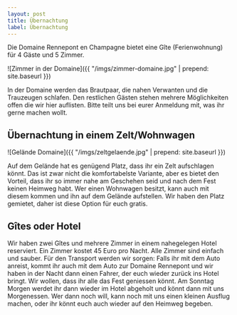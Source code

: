 ```yaml
---
layout: post
title: Übernachtung
label: Übernachtung
---
```


Die Domaine Rennepont en Champagne bietet eine Gîte (Ferienwohnung) für 4 Gäste und 5 Zimmer.

![Zimmer in der Domaine]({{ "/imgs/zimmer-domaine.jpg" | prepend: site.baseurl }})

In der Domaine werden das Brautpaar, die nahen Verwanten und die Trauzeugen schlafen. Den restlichen
Gästen stehen mehrere Möglichkeiten offen die wir hier auflisten. Bitte teilt uns bei eurer Anmeldung
mit, was ihr gerne machen wollt.

## Übernachtung in einem Zelt/Wohnwagen

![Gelände Domaine]({{ "/imgs/zeltgelaende.jpg" | prepend: site.baseurl }})

Auf dem Gelände hat es genügend Platz, dass ihr ein Zelt aufschlagen könnt. Das ist zwar nicht die
komfortabelste Variante, aber es bietet den Vorteil, dass ihr so immer nahe am Geschehen seid und
nach dem Fest keinen Heimweg habt. Wer einen Wohnwagen besitzt, kann auch mit diesem kommen und
ihn auf dem Gelände aufstellen. Wir haben den Platz gemietet, daher ist diese Option für euch
gratis.

## Gîtes oder Hotel
Wir haben zwei Gîtes und mehrere Zimmer in einem nahegelegen Hotel reserviert. Ein Zimmer kostet
45 Euro pro Nacht. Alle Zimmer sind einfach und sauber. Für den Transport werden wir sorgen:
Falls ihr mit dem Auto anreist, kommt ihr auch mit dem Auto zur Domaine Rennepont und wir haben
in der Nacht dann einen Fahrer, der euch wieder zurück ins Hotel bringt. Wir wollen, dass ihr alle
das Fest geniessen könnt. Am Sonntag Morgen werdet ihr dann wieder im Hotel abgeholt und könnt
dann mit uns Morgenessen. Wer dann noch will, kann noch mit uns einen kleinen Ausflug machen,
oder ihr könnt euch auch wieder auf den Heimweg begeben.

